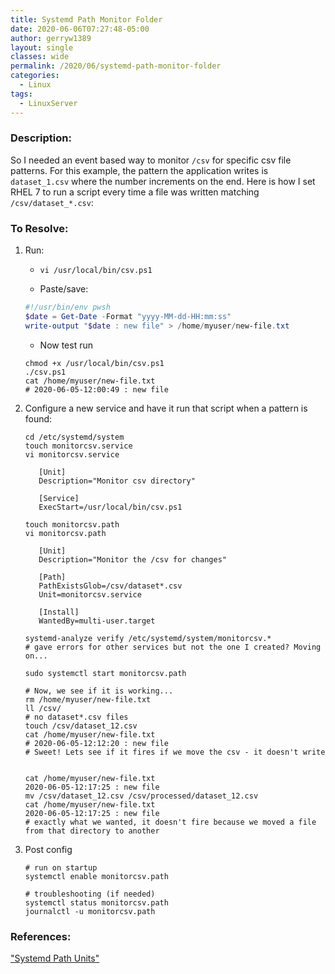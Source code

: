 ```yaml
---
title: Systemd Path Monitor Folder
date: 2020-06-06T07:27:48-05:00
author: gerryw1389
layout: single
classes: wide
permalink: /2020/06/systemd-path-monitor-folder
categories:
  - Linux
tags:
  - LinuxServer
---
```

<!--more-->

### Description:

So I needed an event based way to monitor `/csv` for specific csv file patterns. For this example, the pattern the application writes is `dataset_1.csv` where the number increments on the end. Here is how I set RHEL 7 to run a script every time a file was written matching `/csv/dataset_*.csv`:

### To Resolve:

1. Run:

   - `vi /usr/local/bin/csv.ps1`

   - Paste/save:

   ```powershell
   #!/usr/bin/env pwsh
   $date = Get-Date -Format "yyyy-MM-dd-HH:mm:ss"
   write-output "$date : new file" > /home/myuser/new-file.txt
   ```

   - Now test run

   ```shell
   chmod +x /usr/local/bin/csv.ps1
   ./csv.ps1
   cat /home/myuser/new-file.txt
   # 2020-06-05-12:00:49 : new file
   ```

2. Configure a new service and have it run that script when a pattern is found:

   ```shell
   cd /etc/systemd/system
   touch monitorcsv.service
   vi monitorcsv.service

      [Unit]
      Description="Monitor csv directory"

      [Service]
      ExecStart=/usr/local/bin/csv.ps1

   touch monitorcsv.path
   vi monitorcsv.path

      [Unit]
      Description="Monitor the /csv for changes"

      [Path]
      PathExistsGlob=/csv/dataset*.csv
      Unit=monitorcsv.service

      [Install]
      WantedBy=multi-user.target

   systemd-analyze verify /etc/systemd/system/monitorcsv.*
   # gave errors for other services but not the one I created? Moving on...

   sudo systemctl start monitorcsv.path
   
   # Now, we see if it is working...
   rm /home/myuser/new-file.txt
   ll /csv/
   # no dataset*.csv files
   touch /csv/dataset_12.csv
   cat /home/myuser/new-file.txt
   # 2020-06-05-12:12:20 : new file
   # Sweet! Lets see if it fires if we move the csv - it doesn't write


   cat /home/myuser/new-file.txt
   2020-06-05-12:17:25 : new file
   mv /csv/dataset_12.csv /csv/processed/dataset_12.csv
   cat /home/myuser/new-file.txt
   2020-06-05-12:17:25 : new file
   # exactly what we wanted, it doesn't fire because we moved a file from that directory to another
   ```

3. Post config

   ```shell
   # run on startup
   systemctl enable monitorcsv.path

   # troubleshooting (if needed)
   systemctl status monitorcsv.path
   journalctl -u monitorcsv.path
   ```

### References:

["Systemd Path Units"](https://www.putorius.net/systemd-path-units.html)
